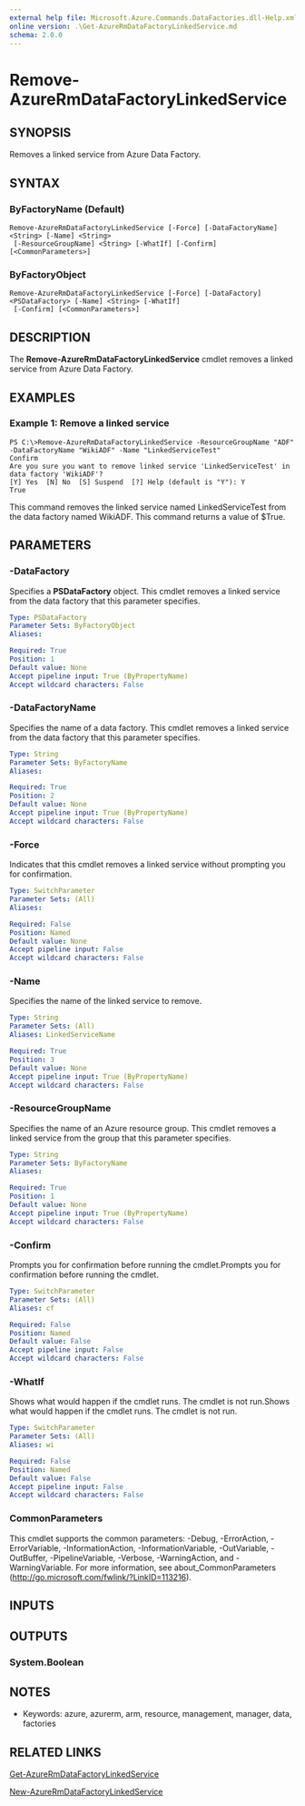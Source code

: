 ```yaml
---
external help file: Microsoft.Azure.Commands.DataFactories.dll-Help.xml
online version: .\Get-AzureRmDataFactoryLinkedService.md
schema: 2.0.0
---
```


# Remove-AzureRmDataFactoryLinkedService

## SYNOPSIS
Removes a linked service from Azure Data Factory.

## SYNTAX

### ByFactoryName (Default)
```
Remove-AzureRmDataFactoryLinkedService [-Force] [-DataFactoryName] <String> [-Name] <String>
 [-ResourceGroupName] <String> [-WhatIf] [-Confirm] [<CommonParameters>]
```

### ByFactoryObject
```
Remove-AzureRmDataFactoryLinkedService [-Force] [-DataFactory] <PSDataFactory> [-Name] <String> [-WhatIf]
 [-Confirm] [<CommonParameters>]
```

## DESCRIPTION
The **Remove-AzureRmDataFactoryLinkedService** cmdlet removes a linked service from Azure Data Factory.

## EXAMPLES

### Example 1: Remove a linked service
```
PS C:\>Remove-AzureRmDataFactoryLinkedService -ResourceGroupName "ADF" -DataFactoryName "WikiADF" -Name "LinkedServiceTest"
Confirm
Are you sure you want to remove linked service 'LinkedServiceTest' in data factory 'WikiADF'? 
[Y] Yes  [N] No  [S] Suspend  [?] Help (default is "Y"): Y
True
```

This command removes the linked service named LinkedServiceTest from the data factory named WikiADF.
This command returns a value of $True.

## PARAMETERS

### -DataFactory
Specifies a **PSDataFactory** object.
This cmdlet removes a linked service from the data factory that this parameter specifies.

```yaml
Type: PSDataFactory
Parameter Sets: ByFactoryObject
Aliases: 

Required: True
Position: 1
Default value: None
Accept pipeline input: True (ByPropertyName)
Accept wildcard characters: False
```

### -DataFactoryName
Specifies the name of a data factory.
This cmdlet removes a linked service from the data factory that this parameter specifies.

```yaml
Type: String
Parameter Sets: ByFactoryName
Aliases: 

Required: True
Position: 2
Default value: None
Accept pipeline input: True (ByPropertyName)
Accept wildcard characters: False
```

### -Force
Indicates that this cmdlet removes a linked service without prompting you for confirmation.

```yaml
Type: SwitchParameter
Parameter Sets: (All)
Aliases: 

Required: False
Position: Named
Default value: None
Accept pipeline input: False
Accept wildcard characters: False
```

### -Name
Specifies the name of the linked service to remove.

```yaml
Type: String
Parameter Sets: (All)
Aliases: LinkedServiceName

Required: True
Position: 3
Default value: None
Accept pipeline input: True (ByPropertyName)
Accept wildcard characters: False
```

### -ResourceGroupName
Specifies the name of an Azure resource group.
This cmdlet removes a linked service from the group that this parameter specifies.

```yaml
Type: String
Parameter Sets: ByFactoryName
Aliases: 

Required: True
Position: 1
Default value: None
Accept pipeline input: True (ByPropertyName)
Accept wildcard characters: False
```

### -Confirm
Prompts you for confirmation before running the cmdlet.Prompts you for confirmation before running the cmdlet.

```yaml
Type: SwitchParameter
Parameter Sets: (All)
Aliases: cf

Required: False
Position: Named
Default value: False
Accept pipeline input: False
Accept wildcard characters: False
```

### -WhatIf
Shows what would happen if the cmdlet runs.
The cmdlet is not run.Shows what would happen if the cmdlet runs.
The cmdlet is not run.

```yaml
Type: SwitchParameter
Parameter Sets: (All)
Aliases: wi

Required: False
Position: Named
Default value: False
Accept pipeline input: False
Accept wildcard characters: False
```

### CommonParameters
This cmdlet supports the common parameters: -Debug, -ErrorAction, -ErrorVariable, -InformationAction, -InformationVariable, -OutVariable, -OutBuffer, -PipelineVariable, -Verbose, -WarningAction, and -WarningVariable. For more information, see about_CommonParameters (http://go.microsoft.com/fwlink/?LinkID=113216).

## INPUTS

## OUTPUTS

### System.Boolean

## NOTES
* Keywords: azure, azurerm, arm, resource, management, manager, data, factories

## RELATED LINKS

[Get-AzureRmDataFactoryLinkedService](.\Get-AzureRmDataFactoryLinkedService.md)

[New-AzureRmDataFactoryLinkedService](.\New-AzureRmDataFactoryLinkedService.md)

